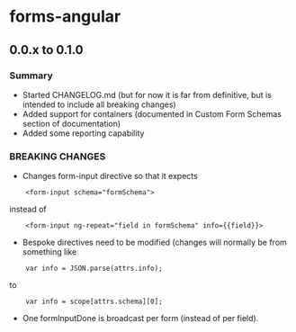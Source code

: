# forms-angular

## 0.0.x to 0.1.0
### Summary
* Started CHANGELOG.md (but for now it is far from definitive, but is intended to include all breaking changes)
* Added support for containers (documented in Custom Form Schemas section of documentation)
* Added some reporting capability

### BREAKING CHANGES
* Changes form-input directive so that it expects
```
    <form-input schema="formSchema">
```    
instead of
```
    <form-input ng-repeat="field in formSchema" info={{field}}>
```    
* Bespoke directives need to be modified (changes will normally be from something like
```
    var info = JSON.parse(attrs.info);
```
to
```
    var info = scope[attrs.schema][0];
```
* One formInputDone is broadcast per form (instead of per field).
